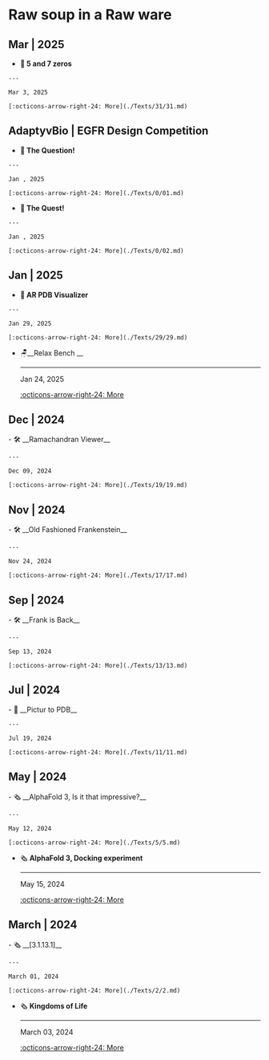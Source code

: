 # Raw soup in a Raw ware

## Mar | 2025

<div class="grid cards" markdown>

-    __🔬 5 and 7 zeros__

    ---

    Mar 3, 2025
    
    [:octicons-arrow-right-24: More](./Texts/31/31.md)
</div>

## AdaptyvBio | EGFR Design Competition

<div class="grid cards" markdown>

-    __📄 The Question!__

    ---

    Jan , 2025
    
    [:octicons-arrow-right-24: More](./Texts/0/01.md)
</div>

<div class="grid cards" markdown>

-    __📄 The Quest!__

    ---

    Jan , 2025
    
    [:octicons-arrow-right-24: More](./Texts/0/02.md)
</div>

## Jan | 2025
<div class="grid cards" markdown>


-    __🔮 AR PDB Visualizer__

    ---

    Jan 29, 2025
    
    [:octicons-arrow-right-24: More](./Texts/29/29.md)

-   🪑__Relax Bench __

    ---

    Jan 24, 2025

    [:octicons-arrow-right-24: More](./Texts/23/23.md)
</div>


## Dec | 2024

<div class="grid cards" markdown>
-   🛠️ __Ramachandran Viewer__

    ---

    Dec 09, 2024

    [:octicons-arrow-right-24: More](./Texts/19/19.md)
</div>

## Nov | 2024

<div class="grid cards" markdown>
-   🛠️ __Old Fashioned Frankenstein__

    ---

    Nov 24, 2024

    [:octicons-arrow-right-24: More](./Texts/17/17.md)
</div>

## Sep | 2024

<div class="grid cards" markdown>
-   🛠️ __Frank is Back__

    ---

    Sep 13, 2024

    [:octicons-arrow-right-24: More](./Texts/13/13.md)
</div>


## Jul | 2024

<div class="grid cards" markdown>
-   🔧 __Pictur to PDB__

    ---

    Jul 19, 2024

    [:octicons-arrow-right-24: More](./Texts/11/11.md)
</div>

## May | 2024

<div class="grid cards" markdown>
-   🗞️ __AlphaFold 3, Is it that impressive?__

    ---

    May 12, 2024

    [:octicons-arrow-right-24: More](./Texts/5/5.md)

-   🗞️ __AlphaFold 3, Docking experiment__

    ---

    May 15, 2024
    
    [:octicons-arrow-right-24: More](./Texts/7/7.md)
</div>

## March | 2024

<div class="grid cards" markdown>
-   🗞️ __[3.1.13.1]__

    ---

    March 01, 2024

    [:octicons-arrow-right-24: More](./Texts/2/2.md)

-   🗞️ __Kingdoms of Life__

    ---

    March 03, 2024
    
    [:octicons-arrow-right-24: More](./Texts/3/3.md)
</div>